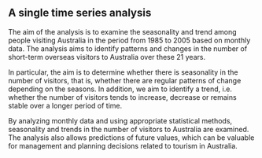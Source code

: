  ## A single time series analysis
The aim of the analysis is to examine the seasonality and trend among people visiting Australia in the period from 1985 to 2005 based on monthly data.
The analysis aims to identify patterns and changes in the number of short-term overseas visitors to Australia over these 21 years.

In particular, the aim is to determine whether there is seasonality in the number of visitors, that is, whether there are regular patterns of change depending on the seasons.
In addition, we aim to identify a trend, i.e. whether the number of visitors tends to increase, decrease or remains stable over a longer period of time.

By analyzing monthly data and using appropriate statistical methods, seasonality and trends in the number of visitors to Australia are examined.
The analysis also allows predictions of future values, which can be valuable for management and planning decisions related to tourism in Australia.
